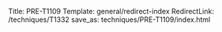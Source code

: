 Title: PRE-T1109
Template: general/redirect-index
RedirectLink: /techniques/T1332
save_as: techniques/PRE-T1109/index.html